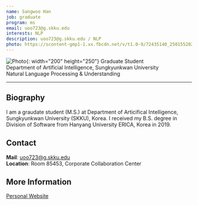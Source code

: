 ```yaml
---
name: Sangwoo Han
job: graduate
program: ms
email: uoo723@g.skku.edu
interests: NLP
description: uoo723@g.skku.edu / NLP
photo: https://scontent-gmp1-1.xx.fbcdn.net/v/t1.0-9/72435140_2501552029939860_8597078685981343744_n.jpg?_nc_cat=109&_nc_oc=AQmjIOxhC7mXlPAwLK_k6GCwV_IPfvbugtfOss2bNS1Xy-kMKnivPm7nCtlFH5mu_Y8&_nc_ht=scontent-gmp1-1.xx&oh=b46986c231324c15278c1948b19575ea&oe=5E284EB6
---
```


<!-- Post name should be this form: name.md
        For example, Gildong Hong.md -->

<!-- Fill the contents where --Fill-- exists -->
<!-- The example is in '_authors/Jongwuk Lee.md' or '_authors/Jiwoo Kim.md'>

<!-- For 'name' front matter, follow this format: Gildong Hong -->
<!-- For 'job' front matter, choose the one of these: professor / graduate / undergraduate / alumni -->
<!-- For 'description' front matter, write down your email address and areas of interests.
        Email address is nessecary for graduate students.
        Follow this format: example@skku.edu / Computer Science -->

![Photo](https://scontent-gmp1-1.xx.fbcdn.net/v/t1.0-9/72435140_2501552029939860_8597078685981343744_n.jpg?_nc_cat=109&_nc_oc=AQmjIOxhC7mXlPAwLK_k6GCwV_IPfvbugtfOss2bNS1Xy-kMKnivPm7nCtlFH5mu_Y8&_nc_ht=scontent-gmp1-1.xx&oh=b46986c231324c15278c1948b19575ea&oe=5E284EB6){: width="200" height="250"}
Graduate Student<br />
Department of Artificial Intelligence, Sungkyunkwan University<br />
Natural Language Processing & Understanding

<!-- If you have a photo, then write that url in (). Photo can be anything with 200x200 size. -->
<!-- Fill the position, institution/department, interests
        For example, Graduate Student<br>Department of Software, Sungkyunkwan University<br>Recommender Systems, Natural Language Processing, Neuroimaging Analysis and Understanding -->

<hr>

## Biography
I am a graudate student (M.S.) at Department of Articifical Intelligence, Sungkyunkwan University (SKKU), Korea.
I received my B.S. degree in Division of Software from Hanyang University ERICA, Korea in 2019.

## Contact
**Mail**: uoo723@g.skku.edu
<br>
**Location**: Room 85453, Corporate Collaboration Center

## More Information
[Personal Website](https://github.com/uoo723)

<!-- If you have some personal websites, then write the url here. -->
<!-- If you don't have them, then remove a line '[Persoal Website](--Fill--)' -->
